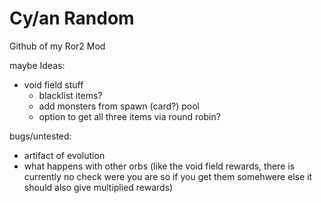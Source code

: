 # Cy/an Random

Github of my Ror2 Mod

maybe Ideas:
- void field stuff
    - blacklist items?
    - add monsters from spawn (card?) pool
    - option to get all three items via round robin?

bugs/untested:
- artifact of evolution
- what happens with other orbs (like the void field rewards, there is currently no check were you are so if you get them somehwere else it should also give multiplied rewards)